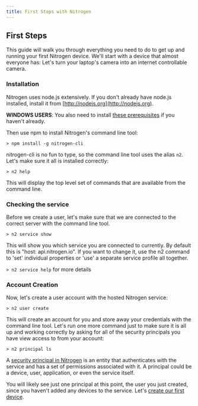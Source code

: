 ```yaml
---
title: First Steps with Nitrogen
---
```


## First Steps

This guide will walk you through everything you need to do to get up and running your first Nitrogen device. We'll start with a device that almost everyone has: Let's turn your laptop's camera into an internet controllable camera.

### Installation

Nitrogen uses node.js extensively. If you don't already have node.js installed, install it from [http://nodejs.org](http://nodejs.org).

<b>WINDOWS USERS</b>: You also need to install [these prerequisites](/guides/start/windows.html) if you haven't already.

Then use npm to install Nitrogen's command line tool:

`> npm install -g nitrogen-cli`

nitrogen-cli is no fun to type, so the command line tool uses the alias `n2`.  Let's make sure it all is installed correctly:

`> n2 help`

This will display the top level set of commands that are available from the command line.

### Checking the service

Before we create a user, let's make sure that we are connected to the correct server with the command line tool. 

`> n2 service show` 

This will show you which service you are connected to currently. By default this is "host: api.nitrogen.io". If you want to change it, use the n2 command to 'set' individual properties or 'use' a separate service profile all together.

`> n2 service help` for more details 

### Account Creation

Now, let's create a user account with the hosted Nitrogen service:

`> n2 user create`

This will create an account for you and store away your credentials with the command line tool. Let's run one more command just to make sure it is all up and working correctly by asking for all of the security principals you have view access to from your account:

`> n2 principal ls`

A [security principal in Nitrogen](/docs/concepts/principals.html) is an entity that authenticates with the service and has a set of permissions associated with it. A principal could be a device, user, application, or even the service itself.

You will likely see just one principal at this point, the user you just created, since you haven't added any devices to the service. Let's [create our first device](camera.html).